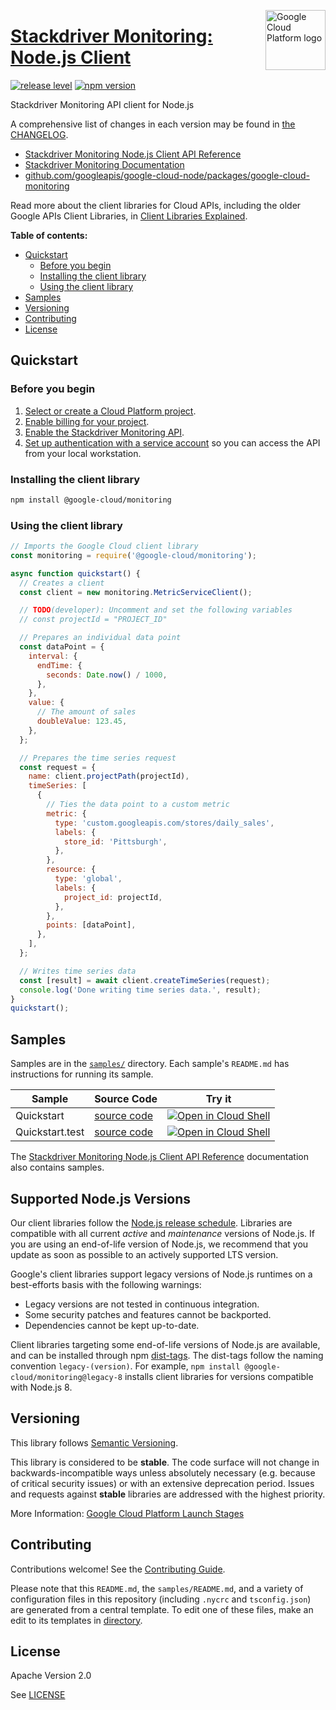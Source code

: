 [//]: # "This README.md file is auto-generated, all changes to this file will be lost."
[//]: # "To regenerate it, use `python -m synthtool`."
<img src="https://avatars2.githubusercontent.com/u/2810941?v=3&s=96" alt="Google Cloud Platform logo" title="Google Cloud Platform" align="right" height="96" width="96"/>

# [Stackdriver Monitoring: Node.js Client](https://github.com/googleapis/google-cloud-node)

[![release level](https://img.shields.io/badge/release%20level-stable-brightgreen.svg?style=flat)](https://cloud.google.com/terms/launch-stages)
[![npm version](https://img.shields.io/npm/v/@google-cloud/monitoring.svg)](https://www.npmjs.org/package/@google-cloud/monitoring)




Stackdriver Monitoring API client for Node.js


A comprehensive list of changes in each version may be found in
[the CHANGELOG](https://github.com/googleapis/google-cloud-node/tree/main/packages/google-cloud-monitoring/CHANGELOG.md).

* [Stackdriver Monitoring Node.js Client API Reference][client-docs]
* [Stackdriver Monitoring Documentation][product-docs]
* [github.com/googleapis/google-cloud-node/packages/google-cloud-monitoring](https://github.com/googleapis/google-cloud-node/tree/main/packages/google-cloud-monitoring)

Read more about the client libraries for Cloud APIs, including the older
Google APIs Client Libraries, in [Client Libraries Explained][explained].

[explained]: https://cloud.google.com/apis/docs/client-libraries-explained

**Table of contents:**


* [Quickstart](#quickstart)
  * [Before you begin](#before-you-begin)
  * [Installing the client library](#installing-the-client-library)
  * [Using the client library](#using-the-client-library)
* [Samples](#samples)
* [Versioning](#versioning)
* [Contributing](#contributing)
* [License](#license)

## Quickstart

### Before you begin

1.  [Select or create a Cloud Platform project][projects].
1.  [Enable billing for your project][billing].
1.  [Enable the Stackdriver Monitoring API][enable_api].
1.  [Set up authentication with a service account][auth] so you can access the
    API from your local workstation.

### Installing the client library

```bash
npm install @google-cloud/monitoring
```


### Using the client library

```javascript
// Imports the Google Cloud client library
const monitoring = require('@google-cloud/monitoring');

async function quickstart() {
  // Creates a client
  const client = new monitoring.MetricServiceClient();

  // TODO(developer): Uncomment and set the following variables
  // const projectId = "PROJECT_ID"

  // Prepares an individual data point
  const dataPoint = {
    interval: {
      endTime: {
        seconds: Date.now() / 1000,
      },
    },
    value: {
      // The amount of sales
      doubleValue: 123.45,
    },
  };

  // Prepares the time series request
  const request = {
    name: client.projectPath(projectId),
    timeSeries: [
      {
        // Ties the data point to a custom metric
        metric: {
          type: 'custom.googleapis.com/stores/daily_sales',
          labels: {
            store_id: 'Pittsburgh',
          },
        },
        resource: {
          type: 'global',
          labels: {
            project_id: projectId,
          },
        },
        points: [dataPoint],
      },
    ],
  };

  // Writes time series data
  const [result] = await client.createTimeSeries(request);
  console.log('Done writing time series data.', result);
}
quickstart();

```



## Samples

Samples are in the [`samples/`](https://github.com/googleapis/google-cloud-node/tree/master/samples) directory. Each sample's `README.md` has instructions for running its sample.

| Sample                      | Source Code                       | Try it |
| --------------------------- | --------------------------------- | ------ |
| Quickstart | [source code](https://github.com/googleapis/google-cloud-node/blob/master/packages/google-cloud-monitoring/samples/quickstart.js) | [![Open in Cloud Shell][shell_img]](https://console.cloud.google.com/cloudshell/open?git_repo=https://github.com/googleapis/google-cloud-node&page=editor&open_in_editor=packages/google-cloud-monitoring/samples/quickstart.js,samples/README.md) |
| Quickstart.test | [source code](https://github.com/googleapis/google-cloud-node/blob/master/packages/google-cloud-monitoring/samples/test/quickstart.test.js) | [![Open in Cloud Shell][shell_img]](https://console.cloud.google.com/cloudshell/open?git_repo=https://github.com/googleapis/google-cloud-node&page=editor&open_in_editor=packages/google-cloud-monitoring/samples/test/quickstart.test.js,samples/README.md) |



The [Stackdriver Monitoring Node.js Client API Reference][client-docs] documentation
also contains samples.

## Supported Node.js Versions

Our client libraries follow the [Node.js release schedule](https://nodejs.org/en/about/releases/).
Libraries are compatible with all current _active_ and _maintenance_ versions of
Node.js.
If you are using an end-of-life version of Node.js, we recommend that you update
as soon as possible to an actively supported LTS version.

Google's client libraries support legacy versions of Node.js runtimes on a
best-efforts basis with the following warnings:

* Legacy versions are not tested in continuous integration.
* Some security patches and features cannot be backported.
* Dependencies cannot be kept up-to-date.

Client libraries targeting some end-of-life versions of Node.js are available, and
can be installed through npm [dist-tags](https://docs.npmjs.com/cli/dist-tag).
The dist-tags follow the naming convention `legacy-(version)`.
For example, `npm install @google-cloud/monitoring@legacy-8` installs client libraries
for versions compatible with Node.js 8.

## Versioning

This library follows [Semantic Versioning](http://semver.org/).



This library is considered to be **stable**. The code surface will not change in backwards-incompatible ways
unless absolutely necessary (e.g. because of critical security issues) or with
an extensive deprecation period. Issues and requests against **stable** libraries
are addressed with the highest priority.






More Information: [Google Cloud Platform Launch Stages][launch_stages]

[launch_stages]: https://cloud.google.com/terms/launch-stages

## Contributing

Contributions welcome! See the [Contributing Guide](https://github.com/googleapis/google-cloud-node/blob/master/CONTRIBUTING.md).

Please note that this `README.md`, the `samples/README.md`,
and a variety of configuration files in this repository (including `.nycrc` and `tsconfig.json`)
are generated from a central template. To edit one of these files, make an edit
to its templates in
[directory](https://github.com/googleapis/synthtool).

## License

Apache Version 2.0

See [LICENSE](https://github.com/googleapis/google-cloud-node/blob/master/LICENSE)

[client-docs]: https://cloud.google.com/nodejs/docs/reference/monitoring/latest
[product-docs]: https://cloud.google.com/monitoring/docs
[shell_img]: https://gstatic.com/cloudssh/images/open-btn.png
[projects]: https://console.cloud.google.com/project
[billing]: https://support.google.com/cloud/answer/6293499#enable-billing
[enable_api]: https://console.cloud.google.com/flows/enableapi?apiid=monitoring.googleapis.com
[auth]: https://cloud.google.com/docs/authentication/getting-started
